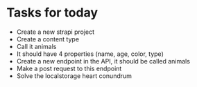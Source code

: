 # Tasks for today

- Create a new strapi project
- Create a content type
- Call it animals
- It should have 4 properties (name, age, color, type)
- Create a new endpoint in the API, it should be called animals
- Make a post request to this endpoint
- Solve the localstorage heart conundrum

